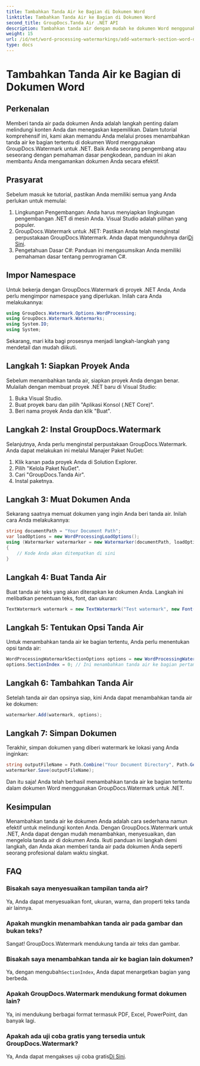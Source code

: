 ```yaml
---
title: Tambahkan Tanda Air ke Bagian di Dokumen Word
linktitle: Tambahkan Tanda Air ke Bagian di Dokumen Word
second_title: GroupDocs.Tanda Air .NET API
description: Tambahkan tanda air dengan mudah ke dokumen Word menggunakan GroupDocs.Watermark untuk .NET. Lindungi konten Anda dengan panduan sederhana ini.
weight: 15
url: /id/net/word-processing-watermarkings/add-watermark-section-word-docs/
type: docs
---
```

# Tambahkan Tanda Air ke Bagian di Dokumen Word

## Perkenalan
Memberi tanda air pada dokumen Anda adalah langkah penting dalam melindungi konten Anda dan menegaskan kepemilikan. Dalam tutorial komprehensif ini, kami akan memandu Anda melalui proses menambahkan tanda air ke bagian tertentu di dokumen Word menggunakan GroupDocs.Watermark untuk .NET. Baik Anda seorang pengembang atau seseorang dengan pemahaman dasar pengkodean, panduan ini akan membantu Anda mengamankan dokumen Anda secara efektif.
## Prasyarat
Sebelum masuk ke tutorial, pastikan Anda memiliki semua yang Anda perlukan untuk memulai:
1. Lingkungan Pengembangan: Anda harus menyiapkan lingkungan pengembangan .NET di mesin Anda. Visual Studio adalah pilihan yang populer.
2.  GroupDocs.Watermark untuk .NET: Pastikan Anda telah menginstal perpustakaan GroupDocs.Watermark. Anda dapat mengunduhnya dari[Di Sini](https://releases.groupdocs.com/Watermark/net/).
3. Pengetahuan Dasar C#: Panduan ini mengasumsikan Anda memiliki pemahaman dasar tentang pemrograman C#.
## Impor Namespace
Untuk bekerja dengan GroupDocs.Watermark di proyek .NET Anda, Anda perlu mengimpor namespace yang diperlukan. Inilah cara Anda melakukannya:
```csharp
using GroupDocs.Watermark.Options.WordProcessing;
using GroupDocs.Watermark.Watermarks;
using System.IO;
using System;
```
Sekarang, mari kita bagi prosesnya menjadi langkah-langkah yang mendetail dan mudah diikuti.
## Langkah 1: Siapkan Proyek Anda
Sebelum menambahkan tanda air, siapkan proyek Anda dengan benar. Mulailah dengan membuat proyek .NET baru di Visual Studio:
1. Buka Visual Studio.
2. Buat proyek baru dan pilih "Aplikasi Konsol (.NET Core)".
3. Beri nama proyek Anda dan klik "Buat".
## Langkah 2: Instal GroupDocs.Watermark
Selanjutnya, Anda perlu menginstal perpustakaan GroupDocs.Watermark. Anda dapat melakukan ini melalui Manajer Paket NuGet:
1. Klik kanan pada proyek Anda di Solution Explorer.
2. Pilih "Kelola Paket NuGet".
3. Cari "GroupDocs.Tanda Air".
4. Instal paketnya.
## Langkah 3: Muat Dokumen Anda
Sekarang saatnya memuat dokumen yang ingin Anda beri tanda air. Inilah cara Anda melakukannya:
```csharp
string documentPath = "Your Document Path";
var loadOptions = new WordProcessingLoadOptions();
using (Watermarker watermarker = new Watermarker(documentPath, loadOptions))
{
    // Kode Anda akan ditempatkan di sini
}
```
## Langkah 4: Buat Tanda Air
Buat tanda air teks yang akan diterapkan ke dokumen Anda. Langkah ini melibatkan penentuan teks, font, dan ukuran:
```csharp
TextWatermark watermark = new TextWatermark("Test watermark", new Font("Arial", 19));
```
## Langkah 5: Tentukan Opsi Tanda Air
Untuk menambahkan tanda air ke bagian tertentu, Anda perlu menentukan opsi tanda air:
```csharp
WordProcessingWatermarkSectionOptions options = new WordProcessingWatermarkSectionOptions();
options.SectionIndex = 0; // Ini menambahkan tanda air ke bagian pertama
```
## Langkah 6: Tambahkan Tanda Air
Setelah tanda air dan opsinya siap, kini Anda dapat menambahkan tanda air ke dokumen:
```csharp
watermarker.Add(watermark, options);
```
## Langkah 7: Simpan Dokumen
Terakhir, simpan dokumen yang diberi watermark ke lokasi yang Anda inginkan:
```csharp
string outputFileName = Path.Combine("Your Document Directory", Path.GetFileName(documentPath));
watermarker.Save(outputFileName);
```
Dan itu saja! Anda telah berhasil menambahkan tanda air ke bagian tertentu dalam dokumen Word menggunakan GroupDocs.Watermark untuk .NET.
## Kesimpulan
Menambahkan tanda air ke dokumen Anda adalah cara sederhana namun efektif untuk melindungi konten Anda. Dengan GroupDocs.Watermark untuk .NET, Anda dapat dengan mudah menambahkan, menyesuaikan, dan mengelola tanda air di dokumen Anda. Ikuti panduan ini langkah demi langkah, dan Anda akan memberi tanda air pada dokumen Anda seperti seorang profesional dalam waktu singkat.
## FAQ
### Bisakah saya menyesuaikan tampilan tanda air?
Ya, Anda dapat menyesuaikan font, ukuran, warna, dan properti teks tanda air lainnya.
### Apakah mungkin menambahkan tanda air pada gambar dan bukan teks?
Sangat! GroupDocs.Watermark mendukung tanda air teks dan gambar.
### Bisakah saya menambahkan tanda air ke bagian lain dokumen?
 Ya, dengan mengubah`SectionIndex`, Anda dapat menargetkan bagian yang berbeda.
### Apakah GroupDocs.Watermark mendukung format dokumen lain?
Ya, ini mendukung berbagai format termasuk PDF, Excel, PowerPoint, dan banyak lagi.
### Apakah ada uji coba gratis yang tersedia untuk GroupDocs.Watermark?
 Ya, Anda dapat mengakses uji coba gratis[Di Sini](https://releases.groupdocs.com/).